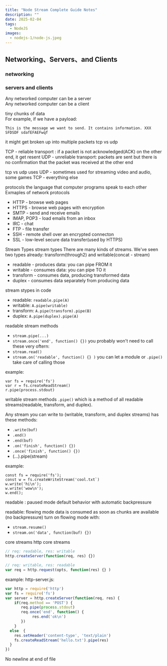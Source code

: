```yaml
---
title: "Node Stream Complete Guide Notes"
description: ""
date: 2025-02-04
tags:
  - NodeJS
images:
  - nodejs-1/node-js.jpeg
---
```


## Networking、Servers、and Clients  

### networking  

### servers and clients  

Any networked computer can be a server  
Any networked computer can be a client  

tiny chunks of data  
For example, if we have a payload:

`This is the message we want to send. It contains information. XXX SFDSDF sdafEFAEFwqf`

it might get broken up into multiple packets
tcp vs udp

TCP - reliable transport : if a packet is not acknowledged(ACK) on the other end, it get resent
UDP - unreliable transport: packets are sent but there is no confirmation that the packet was received at the other end

tcp vs udp uses
UDP  -  sometimes used for streaming video and audio, some games
TCP  -  everything else

protocols
the language that computer programs speak to each other
Exmaples of network protocols

* HTTP - browse web pages
* HTTPS - browse web pages with encryption
* SMTP - send and receive emails
* IMAP, POP3 - load emails from an inbox
* IRC - chat
* FTP - file transfer
* SSH - remote shell over an encrypted connecton
* SSL - low-level secure data transfer(used by HTTPS)

Stream Types
stream types
There are many kinds of streams. We've seen two types already: transform(through2) and writable(concat - stream)

* readable - produces data: you can pipe FROM it
* writable - consumes data: you can pipe TO it
* transform - consumes data, producing transformed data
* duplex - consumes data separately from producing data

stream stypes in code

* readable: `readable.pipe(A)`
* writable: `A.pipe(writable)`
* transform: `A.pipe(transform).pipe(B)`
* duplex: `A.pipe(duplex).pipe(A)`

readable stream methods

* `stream.pipe(...)`
* `stream.once('end', function() {})`
you probably won't need to call these very oftern:
* `stream.read()`
* `stream.on('readable', function() {} )`
you can let a module or `.pipe()` take care of calling those

example:

```
var fs = require('fs')
var r = fs.createReadStream()
r.pipe(process.stdout)
```

writable stream methods
 `.pipe()` which is a method of all readable streams(readable, transform, and duplex).

Any stream you can write to (writable, transform, and duplex streams) has these methods:

* `.write(buf)`
* `.end()`
* `.end(buf)`
* `.on('finish', function() {})`
* `.once('finish', function() {})`
* (...).pipe(stream)

example:

```
const fs = require('fs');
const w = fs.createWriteStream('cool.txt`)
w.write('hi\n');
w.write('wow\n');
w.end();
```

readable : paused mode
default behavior with automatic backpressure

readable: flowing mode
data is consumed as soon as chunks are available (no backpressure)
turn on flowing mode with:

* `stream.resume()`
* `stream.on('data', function(buf) {})`

core streams
http core streams

```js
// req: readable, res: writable
http.createServer(function(req, res) {})

// req: writable, res: readable
var req = http.request(opts, function(res) {} )
```

example:
http-server.js:

```js
var http = require('http')
var fs = require('fs')
var server = http.createServer(function(req, res) {
    if(req.method == 'POST') {
       req.pipe(process.stdout)
       req.once('end', function() {
            res.end('ok\n')
       })       
    }
  else  {
    res.setHeader('content-type', 'text/plain')
    fs.createReadStream('hello.txt').pipe(res)
  }
})
```
 No newline at end of file
